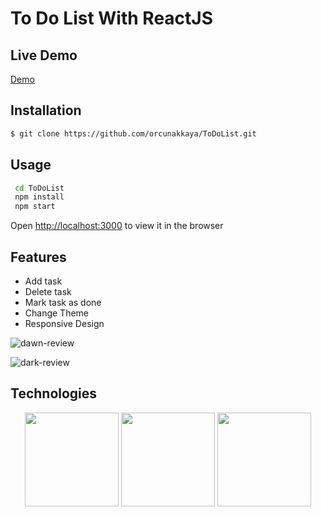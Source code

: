 # To Do List With ReactJS

## Live Demo
[Demo](https://orcunakkaya-todolist.surge.sh/)

## Installation

```bash
$ git clone https://github.com/orcunakkaya/ToDoList.git
```

## Usage

```bash
 cd ToDoList
 npm install
 npm start
```

Open [http://localhost:3000](http://localhost:3000) to view it in the browser

## Features

 - Add task
 - Delete task
 - Mark task as done
 - Change Theme
 - Responsive Design


  ![dawn-review](https://user-images.githubusercontent.com/66293052/137485400-2ccf4d8b-96d8-4706-9055-3d357adf43e8.png)

  ![dark-review](https://user-images.githubusercontent.com/66293052/137485422-69807ce7-6ff4-4775-b030-8c8a5b3ca4ea.png)
 
## Technologies
<p align="center">
<img width="150px" src="https://user-images.githubusercontent.com/66293052/135208461-afdcd8e0-1fa4-4408-a7a7-d03fddee5d18.png"></img>
<img width="150px" src="https://user-images.githubusercontent.com/66293052/135208464-afdb7681-048f-49c3-87fa-bc685a13f0da.png"></img>
<img width="150px" src="https://user-images.githubusercontent.com/66293052/137486058-c6c57104-3851-46ec-90eb-207a21e9341a.png"></img>
</p>
